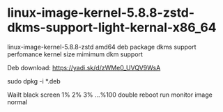 # linux-image-kernel-5.8.8-zstd-dkms-support-light-kernal-x86_64
linux-image-kernel-5.8.8-zstd amd64 deb package dkms support perfomance kernel size mimimum dkm support

Deb download: https://yadi.sk/d/zWMe0_UVQV9WsA

sudo dpkg -i *.deb

Wailt black screen 1% 2% 3% ...%100 double reboot run monitor image normal
